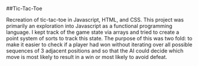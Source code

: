 ##Tic-Tac-Toe

Recreation of tic-tac-toe in Javascript, HTML, and CSS. This project was
primarily an exploration into Javascript as a functional programming language.
I kept track of the game state via arrays and tried to create a point system of
sorts to track this state. The purpose of this was two fold: to make it easier
to check if a player had won without iterating over all possible sequences of 3
adjacent positions and so that the AI could decide which move is most likely to
result in a win or most likely to avoid defeat.
